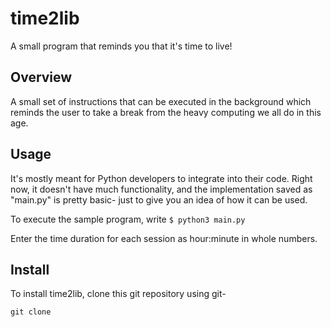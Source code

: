 # time2lib
A small program that reminds you that it's time to live!

## Overview
A small set of instructions that can be executed in the background which reminds the user to take a break
from the heavy computing we all do in this age.

## Usage
It's mostly meant for Python developers to integrate into their code. Right now, it doesn't have much functionality, and the 
implementation saved as "main.py" is pretty basic- just to give you an idea of how it can be used.

To execute the sample program, write
`$ python3 main.py`

Enter the time duration for each session as hour:minute in whole numbers.

## Install
To install time2lib, clone this git repository using git-
```
git clone 
```

